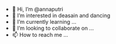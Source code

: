 - 👋 Hi, I’m @annaputri
- 👀 I’m interested in deasain and dancing 
- 🌱 I’m currently learning ...
- 💞️ I’m looking to collaborate on ...
- 📫 How to reach me ...

<!---
annaputri/annaputri is a ✨ special ✨ repository because its `README.md` (this file) appears on your GitHub profile.
You can click the Preview link to take a look at your changes.
--->
